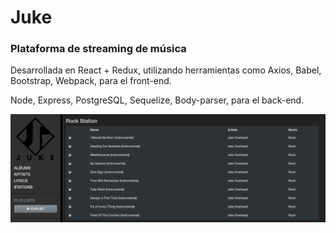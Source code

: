 # Juke

### Plataforma de streaming de música

Desarrollada en React + Redux, utilizando herramientas como Axios, Babel, Bootstrap, Webpack, para el front-end.

Node, Express, PostgreSQL, Sequelize, Body-parser, para el back-end.

![single-station](single-station.png)
